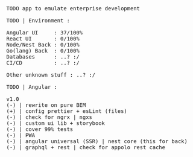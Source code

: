 <pre>
TODO app to emulate enterprise development

TODO | Environment :

Angular UI     : 37/100%
React UI       : 0/100%
Node/Nest Back : 0/100%
Go(lang) Back  : 0/100%
Databases      : ..? :/
CI/CD          : ..? :/

Other unknown stuff : ..? :/

TODO | Angular :

v1.0
(-) | rewrite on pure BEM
(+) | config prettier + esLint (files)
(-) | check for ngrx | ngxs
(-) | custom ui lib + storybook
(-) | cover 99% tests
(-) | PWA
(-) | angular universal (SSR) | nest core (this for back)
(-) | graphql + rest | check for appolo rest cache
</pre>
